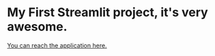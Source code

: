 # My First Streamlit project, it's very awesome.
[You can reach the application here.](https://ai-hosting-advisor.streamlit.app/)

